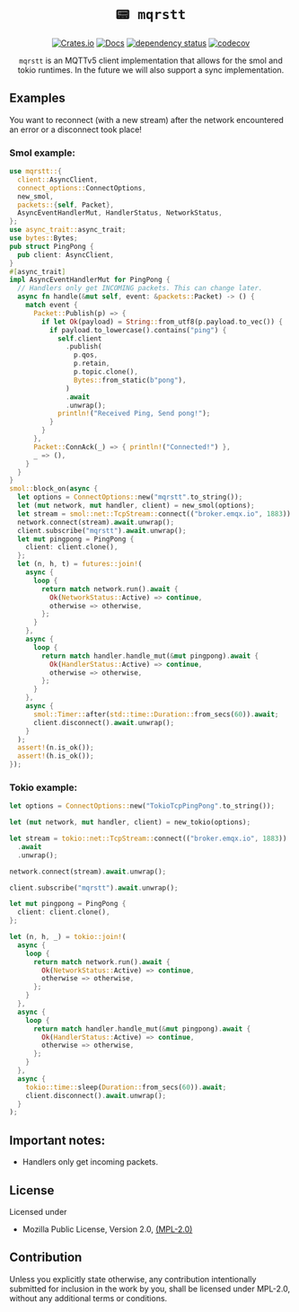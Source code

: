 <div align="center">

# `📟 mqrstt`

[![Crates.io](https://img.shields.io/crates/v/mqrstt.svg)](https://crates.io/crates/mqrstt)
[![Docs](https://docs.rs/mqrstt/badge.svg)](https://docs.rs/mqrstt)
[![dependency status](https://deps.rs/repo/github/GunnarMorrigan/mqrstt/status.svg)](https://deps.rs/repo/github/GunnarMorrigan/mqrstt)
[![codecov](https://codecov.io/github/GunnarMorrigan/mqrstt/branch/main/graph/badge.svg?token=YSZFYQ063Y)](https://codecov.io/github/GunnarMorrigan/mqrstt)

`mqrstt` is an MQTTv5 client implementation that allows for the smol and tokio runtimes. In the future we will also support a sync implementation.

</div>

## Examples

You want to reconnect (with a new stream) after the network encountered an error or a disconnect took place!

### Smol example:
```rust
use mqrstt::{
  client::AsyncClient,
  connect_options::ConnectOptions,
  new_smol,
  packets::{self, Packet},
  AsyncEventHandlerMut, HandlerStatus, NetworkStatus,
};
use async_trait::async_trait;
use bytes::Bytes;
pub struct PingPong {
  pub client: AsyncClient,
}
#[async_trait]
impl AsyncEventHandlerMut for PingPong {
  // Handlers only get INCOMING packets. This can change later.
  async fn handle(&mut self, event: &packets::Packet) -> () {
    match event {
      Packet::Publish(p) => {
        if let Ok(payload) = String::from_utf8(p.payload.to_vec()) {
          if payload.to_lowercase().contains("ping") {
            self.client
              .publish(
                p.qos,
                p.retain,
                p.topic.clone(),
                Bytes::from_static(b"pong"),
              )
              .await
              .unwrap();
            println!("Received Ping, Send pong!");
          }
        }
      },
      Packet::ConnAck(_) => { println!("Connected!") },
      _ => (),
    }
  }
}
smol::block_on(async {
  let options = ConnectOptions::new("mqrstt".to_string());
  let (mut network, mut handler, client) = new_smol(options);
  let stream = smol::net::TcpStream::connect(("broker.emqx.io", 1883)).await.unwrap();
  network.connect(stream).await.unwrap();
  client.subscribe("mqrstt").await.unwrap();
  let mut pingpong = PingPong {
    client: client.clone(),
  };
  let (n, h, t) = futures::join!(
    async {
      loop {
        return match network.run().await {
          Ok(NetworkStatus::Active) => continue,
          otherwise => otherwise,
        };
      }
    },
    async {
      loop {
        return match handler.handle_mut(&mut pingpong).await {
          Ok(HandlerStatus::Active) => continue,
          otherwise => otherwise,
        };
      }
    },
    async {
      smol::Timer::after(std::time::Duration::from_secs(60)).await;
      client.disconnect().await.unwrap();
    }
  );
  assert!(n.is_ok());
  assert!(h.is_ok());
});
```


### Tokio example:
```rust
let options = ConnectOptions::new("TokioTcpPingPong".to_string());

let (mut network, mut handler, client) = new_tokio(options);

let stream = tokio::net::TcpStream::connect(("broker.emqx.io", 1883))
  .await
  .unwrap();

network.connect(stream).await.unwrap();

client.subscribe("mqrstt").await.unwrap();

let mut pingpong = PingPong {
  client: client.clone(),
};

let (n, h, _) = tokio::join!(
  async {
    loop {
      return match network.run().await {
        Ok(NetworkStatus::Active) => continue,
        otherwise => otherwise,
      };
    }
  },
  async {
    loop {
      return match handler.handle_mut(&mut pingpong).await {
        Ok(HandlerStatus::Active) => continue,
        otherwise => otherwise,
      };
    }
  },
  async {
    tokio::time::sleep(Duration::from_secs(60)).await;
    client.disconnect().await.unwrap();
  }
);
```

## Important notes:
 - Handlers only get incoming packets.


## License

Licensed under

* Mozilla Public License, Version 2.0, [(MPL-2.0)](https://choosealicense.com/licenses/mpl-2.0/)

## Contribution

Unless you explicitly state otherwise, any contribution intentionally
submitted for inclusion in the work by you, shall be licensed under MPL-2.0, without any additional terms or
conditions.
